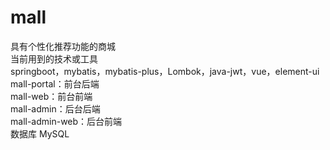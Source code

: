 # mall
具有个性化推荐功能的商城  
当前用到的技术或工具  
springboot，mybatis，mybatis-plus，Lombok，java-jwt，vue，element-ui
mall-portal：前台后端  
mall-web：前台前端  
mall-admin：后台后端  
mall-admin-web：后台前端  
数据库 MySQL  
